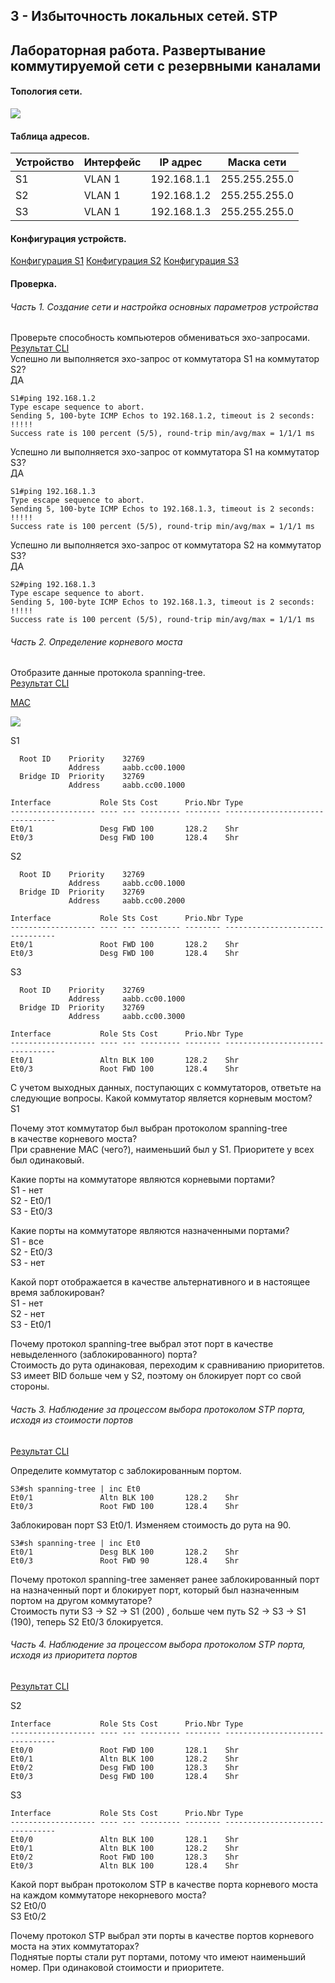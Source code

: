 
## 3 - Избыточность локальных сетей. STP 
## Лабораторная работа. Развертывание коммутируемой сети с резервными каналами

#### Топология сети.
![](stp.png)


#### Таблица адресов.

| Устройство | Интерфейс | IP адрес | Маска сети | 
| --------| --------- | --------- | -------- | 
|  S1 | VLAN 1 | 192.168.1.1 | 255.255.255.0  | 
|  S2 | VLAN 1 | 192.168.1.2 | 255.255.255.0  | 
|  S3 | VLAN 1 | 192.168.1.3 | 255.255.255.0 | 

#### Конфигурация устройств.
[Конфигурация S1](s1.txt)
[Конфигурация S2](s2.txt)
[Конфигурация S3](s3.txt)

#### Проверка.

###### Часть 1. Создание сети и настройка основных параметров устройства

Проверьте способность компьютеров обмениваться эхо-запросами.  
[Результат CLI](test-ping.txt)  
Успешно ли выполняется эхо-запрос от коммутатора S1 на коммутатор S2?  
ДА
```
S1#ping 192.168.1.2
Type escape sequence to abort.
Sending 5, 100-byte ICMP Echos to 192.168.1.2, timeout is 2 seconds:
!!!!!
Success rate is 100 percent (5/5), round-trip min/avg/max = 1/1/1 ms
```
Успешно ли выполняется эхо-запрос от коммутатора S1 на коммутатор S3?	 
ДА
```
S1#ping 192.168.1.3
Type escape sequence to abort.
Sending 5, 100-byte ICMP Echos to 192.168.1.3, timeout is 2 seconds:
!!!!!
Success rate is 100 percent (5/5), round-trip min/avg/max = 1/1/1 ms
```
Успешно ли выполняется эхо-запрос от коммутатора S2 на коммутатор S3?	 
ДА
```
S2#ping 192.168.1.3
Type escape sequence to abort.
Sending 5, 100-byte ICMP Echos to 192.168.1.3, timeout is 2 seconds:
!!!!!
Success rate is 100 percent (5/5), round-trip min/avg/max = 1/1/1 ms
```


###### Часть 2. Определение корневого моста

Отобразите данные протокола spanning-tree.  
[Результат CLI](stp1.txt)

[MAC](mac.txt)

![](stp2.png)
 
S1
```
  Root ID    Priority    32769
             Address     aabb.cc00.1000
  Bridge ID  Priority    32769  
             Address     aabb.cc00.1000
             
Interface           Role Sts Cost      Prio.Nbr Type
------------------- ---- --- --------- -------- --------------------------------
Et0/1               Desg FWD 100       128.2    Shr 
Et0/3               Desg FWD 100       128.4    Shr 
```

S2
```
  Root ID    Priority    32769
             Address     aabb.cc00.1000
  Bridge ID  Priority    32769  
             Address     aabb.cc00.2000
             
Interface           Role Sts Cost      Prio.Nbr Type
------------------- ---- --- --------- -------- --------------------------------
Et0/1               Root FWD 100       128.2    Shr 
Et0/3               Desg FWD 100       128.4    Shr 
```

S3
```
  Root ID    Priority    32769
             Address     aabb.cc00.1000
  Bridge ID  Priority    32769 
             Address     aabb.cc00.3000
             
Interface           Role Sts Cost      Prio.Nbr Type
------------------- ---- --- --------- -------- --------------------------------
Et0/1               Altn BLK 100       128.2    Shr 
Et0/3               Root FWD 100       128.4    Shr 
```

С учетом выходных данных, поступающих с коммутаторов, ответьте на следующие вопросы.
Какой коммутатор является корневым мостом?  
S1

Почему этот коммутатор был выбран протоколом spanning-tree в качестве корневого моста?  
При сравнение MAC (чего?), наименьший был у  S1. Приоритете у всех был одинаковый. 

Какие порты на коммутаторе являются корневыми портами?  
S1 - нет  
S2 - Et0/1  
S3 - Et0/3  

Какие порты на коммутаторе являются назначенными портами?  
S1 - все  
S2 - Et0/3  
S3 - нет  

Какой порт отображается в качестве альтернативного и в настоящее время заблокирован?  
S1 - нет  
S2 - нет  
S3 - Et0/1  

Почему протокол spanning-tree выбрал этот порт в качестве невыделенного (заблокированного) порта?  
Стоимость до рута одинаковая, переходим к сравниванию приоритетов. S3 имеет BID больше чем у S2, поэтому он блокирует порт со свой стороны.


###### Часть 3. Наблюдение за процессом выбора протоколом STP порта, исходя из стоимости портов

[Результат CLI](stp2.txt)

Определите коммутатор с заблокированным портом.
```
S3#sh spanning-tree | inc Et0
Et0/1               Altn BLK 100       128.2    Shr 
Et0/3               Root FWD 100       128.4    Shr 
```
 Заблокирован порт S3 Et0/1. Изменяем стоимость до рута на 90.
```
S3#sh spanning-tree | inc Et0
Et0/1               Desg BLK 100       128.2    Shr 
Et0/3               Root FWD 90        128.4    Shr 
```

Почему протокол spanning-tree заменяет ранее заблокированный порт на назначенный порт и блокирует порт, который был назначенным портом на другом коммутаторе?  
Стоимость пути S3 -> S2 -> S1 (200) , больше чем путь S2 -> S3 -> S1 (190), теперь S2 Et0/3 блокируется.

###### Часть 4. Наблюдение за процессом выбора протоколом STP порта, исходя из приоритета портов

[Результат CLI](stp3.txt)

S2
```
Interface           Role Sts Cost      Prio.Nbr Type
------------------- ---- --- --------- -------- --------------------------------
Et0/0               Root FWD 100       128.1    Shr 
Et0/1               Altn BLK 100       128.2    Shr 
Et0/2               Desg FWD 100       128.3    Shr 
Et0/3               Desg FWD 100       128.4    Shr 
```

S3
```
Interface           Role Sts Cost      Prio.Nbr Type
------------------- ---- --- --------- -------- --------------------------------
Et0/0               Altn BLK 100       128.1    Shr 
Et0/1               Altn BLK 100       128.2    Shr 
Et0/2               Root FWD 100       128.3    Shr 
Et0/3               Altn BLK 100       128.4    Shr 
```

Какой порт выбран протоколом STP в качестве порта корневого моста на каждом коммутаторе некорневого моста?  
S2 Et0/0  
S3 Et0/2  

Почему протокол STP выбрал эти порты в качестве портов корневого моста на этих коммутаторах?  
Поднятые порты стали рут портами, потому что имеют наименьший номер. При одинаковой стоимости и приоритете.
